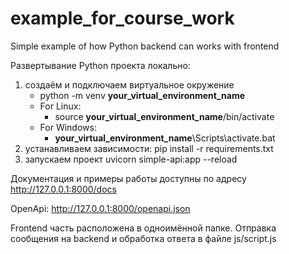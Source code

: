 # example_for_course_work
Simple example of how Python backend can works with frontend

Развертывание Python проекта локально:
1) создаём и подключаем виртуальное окружение
	- python -m venv **your_virtual_environment_name**
	- For Linux:
		- source **your_virtual_environment_name**/bin/activate
	- For Windows:
		- **your_virtual_environment_name**\Scripts\activate.bat
2) устанавливаем зависимости: pip install -r requirements.txt 
3) запускаем проект uvicorn simple-api:app --reload

Документация и примеры работы доступны по адресу http://127.0.0.1:8000/docs

OpenApi: http://127.0.0.1:8000/openapi.json

Frontend часть расположена в одноимённой папке.
Отправка сообщения на backend и обработка ответа в файле js/script.js
